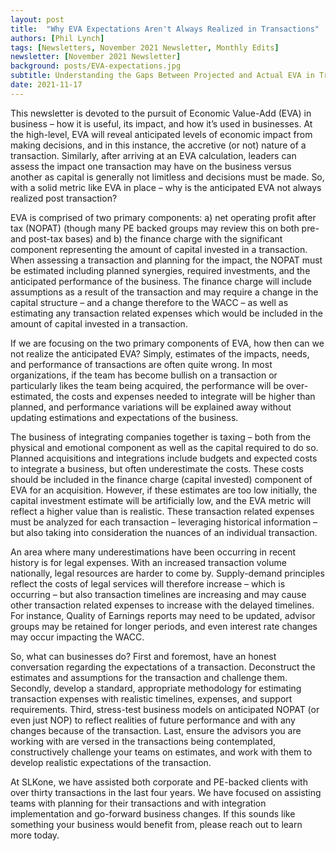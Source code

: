 ```yaml
---
layout: post
title:  "Why EVA Expectations Aren't Always Realized in Transactions"
authors: [Phil Lynch]
tags: [Newsletters, November 2021 Newsletter, Monthly Edits]
newsletter: [November 2021 Newsletter]
background: posts/EVA-expectations.jpg
subtitle: Understanding the Gaps Between Projected and Actual EVA in Transactions
date: 2021-11-17
---
```


This newsletter is devoted to the pursuit of Economic Value-Add (EVA) in business – how it is useful, its impact, and how it’s used in businesses. At the high-level, EVA will reveal anticipated levels of economic impact from making decisions, and in this instance, the accretive (or not) nature of a transaction. Similarly, after arriving at an EVA calculation, leaders can assess the impact one transaction may have on the business versus another as capital is generally not limitless and decisions must be made. So, with a solid metric like EVA in place – why is the anticipated EVA not always realized post transaction? 

EVA is comprised of two primary components: a) net operating profit after tax (NOPAT) (though many PE backed groups may review this on both pre- and post-tax bases) and b) the finance charge with the significant component representing the amount of capital invested in a transaction. When assessing a transaction and planning for the impact, the NOPAT must be estimated including planned synergies, required investments, and the anticipated performance of the business. The finance charge will include assumptions as a result of the transaction and may require a change in the capital structure – and a change therefore to the WACC – as well as estimating any transaction related expenses which would be included in the amount of capital invested in a transaction. 

If we are focusing on the two primary components of EVA, how then can we not realize the anticipated EVA? Simply, estimates of the impacts, needs, and performance of transactions are often quite wrong. In most organizations, if the team has become bullish on a transaction or particularly likes the team being acquired, the performance will be over-estimated, the costs and expenses needed to integrate will be higher than planned, and performance variations will be explained away without updating estimations and expectations of the business. 

The business of integrating companies together is taxing – both from the physical and emotional component as well as the capital required to do so. Planned acquisitions and integrations include budgets and expected costs to integrate a business, but often underestimate the costs. These costs should be included in the finance charge (capital invested) component of EVA for an acquisition. However, if these estimates are too low initially, the capital investment estimate will be artificially low, and the EVA metric will reflect a higher value than is realistic. These transaction related expenses must be analyzed for each transaction – leveraging historical information – but also taking into consideration the nuances of an individual transaction. 

An area where many underestimations have been occurring in recent history is for legal expenses. With an increased transaction volume nationally, legal resources are harder to come by. Supply-demand principles reflect the costs of legal services will therefore increase – which is occurring – but also transaction timelines are increasing and may cause other transaction related expenses to increase with the delayed timelines. For instance, Quality of Earnings reports may need to be updated, advisor groups may be retained for longer periods, and even interest rate changes may occur impacting the WACC. 

So, what can businesses do? First and foremost, have an honest conversation regarding the expectations of a transaction. Deconstruct the estimates and assumptions for the transaction and challenge them. Secondly, develop a standard, appropriate methodology for estimating transaction expenses with realistic timelines, expenses, and support requirements. Third, stress-test business models on anticipated NOPAT (or even just NOP) to reflect realities of future performance and with any changes because of the transaction. Last, ensure the advisors you are working with are versed in the transactions being contemplated, constructively challenge your teams on estimates, and work with them to develop realistic expectations of the transaction. 

At SLKone, we have assisted both corporate and PE-backed clients with over thirty transactions in the last four years. We have focused on assisting teams with planning for their transactions and with integration implementation and go-forward business changes. If this sounds like something your business would benefit from, please reach out to learn more today.
